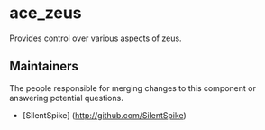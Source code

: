 ace_zeus
==========

Provides control over various aspects of zeus.

## Maintainers

The people responsible for merging changes to this component or answering potential questions.

- [SilentSpike] (http://github.com/SilentSpike)

